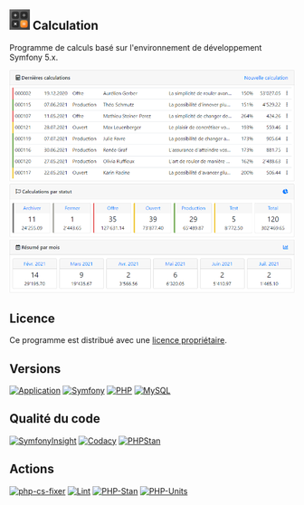 ![Icon](public/images/icons/android-icon-36x36.png) Calculation
-----------
Programme de calculs basé sur l'environnement de développement Symfony 5.x. 

![Screenshot](public/help/images/home.png)

Licence
-------
Ce programme est distribué avec une [licence propriétaire](LICENSE.md).

Versions
--------
[![Application](https://img.shields.io/badge/Application-1.5.4.1-blue)](https://github.com/laurentmuller/calculation) [![Symfony](https://img.shields.io/badge/Symfony-5.4.1-informational?logo=symfony)](https://symfony.com) [![PHP](https://img.shields.io/badge/PHP-7.4.26-informational?logo=php)](https://www.php.net) [![MySQL](https://img.shields.io/badge/MySQL-5.7.32-informational?logo=mysql)](https://www.mysql.com)

Qualité du code
----------------
[![SymfonyInsight](https://insight.symfony.com/projects/b3a90438-77e0-4811-a8df-7ad782a9b62a/mini.svg)](https://insight.symfony.com/projects/b3a90438-77e0-4811-a8df-7ad782a9b62a) [![Codacy](https://app.codacy.com/project/badge/Grade/47008d380fac4a3ea891c7bd72bddd58)](https://www.codacy.com?utm_source=github.com&amp;utm_medium=referral&amp;utm_content=laurentmuller/calculation&amp;utm_campaign=Badge_Grade) [![PHPStan](https://img.shields.io/badge/PHPStan-Level%207-brightgreen.svg?style=flat&logo=php)](https://github.com/laurentmuller/calculation/actions/runs/277930298)

Actions
-------
[![php-cs-fixer](https://github.com/laurentmuller/calculation/actions/workflows/php-cs-fixer.yaml/badge.svg)](https://github.com/laurentmuller/calculation/actions/workflows/php-cs-fixer.yaml) [![Lint](https://github.com/laurentmuller/calculation/actions/workflows/lint.yaml/badge.svg)](https://github.com/laurentmuller/calculation/actions/workflows/lint.yaml) [![PHP-Stan](https://github.com/laurentmuller/calculation/actions/workflows/php-stan.yaml/badge.svg)](https://github.com/laurentmuller/calculation/actions/workflows/php-stan.yaml) [![PHP-Units](https://github.com/laurentmuller/calculation/actions/workflows/unit-tests.yaml/badge.svg)](https://github.com/laurentmuller/calculation/actions/workflows/unit-tests.yaml)
